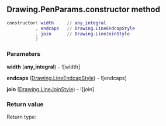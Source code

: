 ## Drawing.PenParams.constructor method


```lua
constructor( width     // any_integral
           , endcaps   // Drawing.LineEndcapStyle
           , join      // Drawing.LineJoinStyle
           )
```


### Parameters

**width** (**any_integral**) - ![width]

**endcaps** ([Drawing.LineEndcapStyle](../../Drawing/LineEndcapStyle.md)) - ![endcaps]

**join** ([Drawing.LineJoinStyle](../../Drawing/LineJoinStyle.md)) - ![join]

### Return value

Return type: 

